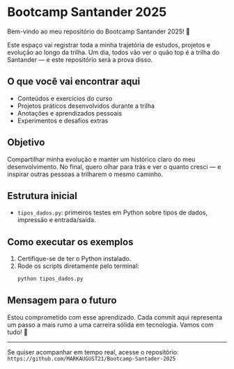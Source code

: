 # Bootcamp Santander 2025

Bem-vindo ao meu repositório do Bootcamp Santander 2025! 🚀

Este espaço vai registrar toda a minha trajetória de estudos, projetos e evolução ao longo da trilha. Um dia, todos vão ver o quão top é a trilha do Santander — e este repositório será a prova disso.

## O que você vai encontrar aqui
- Conteúdos e exercícios do curso
- Projetos práticos desenvolvidos durante a trilha
- Anotações e aprendizados pessoais
- Experimentos e desafios extras

## Objetivo
Compartilhar minha evolução e manter um histórico claro do meu desenvolvimento. No final, quero olhar para trás e ver o quanto cresci — e inspirar outras pessoas a trilharem o mesmo caminho.

## Estrutura inicial
- `tipos_dados.py`: primeiros testes em Python sobre tipos de dados, impressão e entrada/saída.

## Como executar os exemplos
1. Certifique-se de ter o Python instalado.
2. Rode os scripts diretamente pelo terminal:
   ```bash
   python tipos_dados.py
   ```

## Mensagem para o futuro
Estou comprometido com esse aprendizado. Cada commit aqui representa um passo a mais rumo a uma carreira sólida em tecnologia. Vamos com tudo! 💪

---

Se quiser acompanhar em tempo real, acesse o repositório:
`https://github.com/MARKAUGUST21/Bootcamp-Santader-2025`